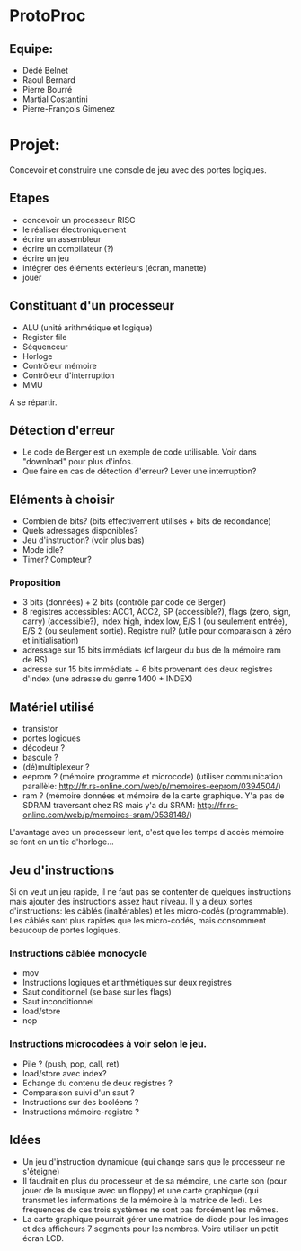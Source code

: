 # ProtoProc #

## Equipe: ##
- Dédé Belnet
- Raoul Bernard
- Pierre Bourré
- Martial Costantini
- Pierre-François Gimenez

# Projet: #
Concevoir et construire une console de jeu avec des portes logiques.

## Etapes ##
- concevoir un processeur RISC
- le réaliser électroniquement
- écrire un assembleur
- écrire un compilateur (?)
- écrire un jeu
- intégrer des éléments extérieurs (écran, manette)
- jouer

## Constituant d'un processeur ##
- ALU (unité arithmétique et logique)
- Register file
- Séquenceur
- Horloge
- Contrôleur mémoire
- Contrôleur d'interruption
- MMU

A se répartir.

## Détection d'erreur ##
- Le code de Berger est un exemple de code utilisable. Voir dans "download" pour plus d'infos.
- Que faire en cas de détection d'erreur? Lever une interruption?

## Eléments à choisir ##
- Combien de bits? (bits effectivement utilisés + bits de redondance)
- Quels adressages disponibles?
- Jeu d'instruction? (voir plus bas)
- Mode idle?
- Timer? Compteur?

### Proposition ###
- 3 bits (données) + 2 bits (contrôle par code de Berger)
- 8 registres accessibles: ACC1, ACC2, SP (accessible?), flags (zero, sign, carry) (accessible?), index high, index low, E/S 1 (ou seulement entrée), E/S 2 (ou seulement sortie). Registre nul? (utile pour comparaison à zéro et initialisation)
- adressage sur 15 bits immédiats (cf largeur du bus de la mémoire ram de RS)
- adresse sur 15 bits immédiats + 6 bits provenant des deux registres d'index (une adresse du genre 1400 + INDEX)


## Matériel utilisé ##
- transistor
- portes logiques
- décodeur ?
- bascule ?
- (dé)multiplexeur ?
- eeprom ? (mémoire programme et microcode) (utiliser communication parallèle: http://fr.rs-online.com/web/p/memoires-eeprom/0394504/)
- ram ? (mémoire données et mémoire de la carte graphique. Y'a pas de SDRAM traversant chez RS mais y'a du SRAM: http://fr.rs-online.com/web/p/memoires-sram/0538148/)

L'avantage avec un processeur lent, c'est que les temps d'accès mémoire se font en un tic d'horloge...

## Jeu d'instructions ##
Si on veut un jeu rapide, il ne faut pas se contenter de quelques instructions mais ajouter des instructions assez haut niveau.
Il y a deux sortes d'instructions: les câblés (inaltérables) et les micro-codés (programmable).
Les câblés sont plus rapides que les micro-codés, mais consomment beaucoup de portes logiques.

### Instructions câblée monocycle ###
- mov
- Instructions logiques et arithmétiques sur deux registres
- Saut conditionnel (se base sur les flags)
- Saut inconditionnel
- load/store
- nop

### Instructions microcodées à voir selon le jeu. ###
- Pile ? (push, pop, call, ret)
- load/store avec index?
- Echange du contenu de deux registres ?
- Comparaison suivi d'un saut ?
- Instructions sur des booléens ?
- Instructions mémoire-registre ?

## Idées ##
- Un jeu d'instruction dynamique (qui change sans que le processeur ne s'éteigne)
- Il faudrait en plus du processeur et de sa mémoire, une carte son (pour jouer de la musique avec un floppy) et une carte graphique (qui transmet les informations de la mémoire à la matrice de led). Les fréquences de ces trois systèmes ne sont pas forcément les mêmes.
- La carte graphique pourrait gérer une matrice de diode pour les images et des afficheurs 7 segments pour les nombres. Voire utiliser un petit écran LCD.